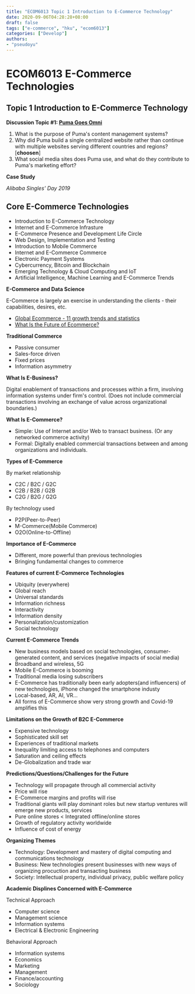 ```yaml
---
title: "ECOM6013 Topic 1 Introduction to E-Commerce Technology"
date: 2020-09-06T04:28:28+08:00
draft: false
tags: ["e-commerce", "hku", "ecom6013"]
categories: ["Develop"]
authors:
- "pseudoyu"
---
```


# ECOM6013 E-Commerce Technologies

## Topic 1 Introduction to E-Commerce Technology

**Discussion Topic #1: [Puma Goes Omni](https://www.pseudoyu.com/de/2020/09/08/puma-goes-omni-case-study/)**
1. What is the purpose of Puma's content management systems?
2. Why did Puma build a single centralized website rather than continue with multiple websites serving different countries and regions? [**choosen**]
3. What social media sites does Puma use, and what do they contribute to Puma's marketing effort?

**Case Study**

*Alibaba Singles' Day 2019*

## Core E-Commerce Technologies
* Introduction to E-Commerce Technology
* Internet and E-Commerce Infrasture
* E-Commerce Presence and Development Life Circle
* Web Design, Implementation and Testing
* Introduction to Mobile Commerce
* Internet and E-Commerce Commerce
* Electronic Payment Systems
* Cybercurrency, Bitcoin and Blockchain
* Emerging Technology & Cloud Computing and IoT
* Artificial Intelligence, Machine Learning and E-Commerce Trends

**E-Commerce and Data Science**

E-Commerce is largely an exercise in understanding the clients - their capabilities, desires, etc.
* [Global Ecommerce - 11 growth trends and statistics](https://www.shopify.com/enterprise/global-ecommerce-statistics)
* [What Is the Future of Ecommerce?](https://www.shopify.com/enterprise/the-future-of-ecommerce)

**Traditional Commerce**
* Passive consumer
* Sales-force driven
* Fixed prices
* Information asymmetry

**What Is E-Business?**

Digital enablement of transactions and processes within a firm, involving information systems under firm's control. (Does not include commercial transactions involving an exchange of value across organizational boundaries.)

**What Is E-Commerce?**
* Simple: Use of Internet and/or Web to transact business. (Or any networked commerce activity)
* Formal: Digitally enabled commercial transactions between and among organizations and individuals.

**Types of E-Commerce**

By market relationship
* C2C / B2C / G2C
* C2B / B2B / G2B
* C2G / B2G / G2G

By technology used
* P2P(Peer-to-Peer)
* M-Commerce(Mobile Commerce)
* O2O(Online-to-Offline)

**Importance of E-Commerce**

* Different, more powerful than previous technologies
* Bringing fundamental changes to commerce

**Features of current E-Commerce Technologies**
* Ubiquity (everywhere)
* Global reach
* Universal standards
* Information richness
* Interactivity
* Information density
* Personalization/customization
* Social technology

**Current E-Commerce Trends**
* New business models based on social technologies, consumer-generated content, and services (negative impacts of social media)
* Broadband and wireless, 5G
* Mobile E-Commerce is booming
* Traditional media losing subscribers
* E-Commerce has traditionally been early adopters(and influencers) of new technologies, iPhone changed the smartphone industy
* Local-based, AR, AI, VR...
* All forms of E-Commerce show very strong growth and Covid-19 amplifies this

**Limitations on the Growth of B2C E-Commerce**
* Expensive technology
* Sophisticated skill set
* Experiences of traditional markets
* Inequality limiting access to telephones and computers
* Saturation and ceiling effects
* De-Globalization and trade war

**Predictions/Questions/Challenges for the Future**
* Technology will propagate through all commercial activity
* Price will rise
* E-Commerce margins and profits will rise
* Traditional giants will play dominant roles but new startup ventures will emerge new products, services
* Pure online stores < Integrated offline/online stores
* Growth of regulatory activity worldwide
* Influence of cost of energy

**Organizing Themes**

* Technology: Development and mastery of digital computing and communications technology
* Business: New technologies present businesses with new ways of organizing procuction and transacting business
* Society: Intellectual property, individual privacy, public welfare policy

**Academic Displines Concerned with E-Commerce**

Technical Approach
* Computer science
* Management science
* Information systems
* Electrical & Electronic Engineering

Behavioral Approach
* Information systems
* Economics
* Marketing
* Management
* Finance/accounting
* Sociology

